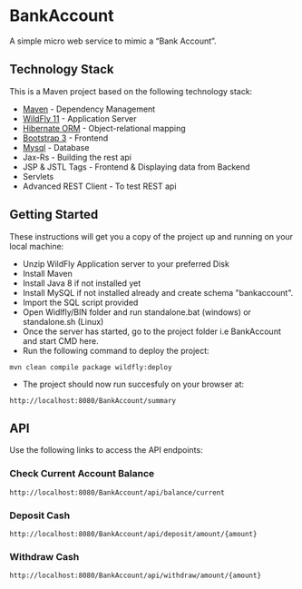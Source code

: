 # BankAccount
A simple micro web service to mimic a “Bank Account”.
## Technology Stack
This is a Maven project based on the following technology stack:
* [Maven](https://maven.apache.org/) - Dependency Management
* [WildFly 11](https://wildfly.org) - Application Server
* [Hibernate ORM](https://hibernate.org/orm/) - Object-relational mapping
* [Bootstrap 3](https://getbootstrap.com/) - Frontend
* [Mysql](https://www.mysql.com/downloads/) - Database
* Jax-Rs - Building the rest api
* JSP & JSTL Tags - Frontend & Displaying data from Backend
* Servlets
* Advanced REST Client - To test REST api
## Getting Started
These instructions will get you a copy of the project up and running on your local machine:
* Unzip WildFly Application server to your preferred Disk
* Install Maven
* Install Java 8 if not installed yet
* Install MySQL if not installed already and create schema "bankaccount".
* Import the SQL script provided
* Open Widlfly/BIN folder and run standalone.bat (windows) or standalone.sh (Linux)
* Once the server has started, go to the project folder i.e BankAccount and start CMD here.
* Run the following command to deploy the project:
```
mvn clean compile package wildfly:deploy
```
* The project should now run succesfuly on your browser at:
```
http://localhost:8080/BankAccount/summary
```
## API
Use the following links to access the API endpoints:
### Check Current Account Balance
```
http://localhost:8080/BankAccount/api/balance/current
```
### Deposit Cash
```
http://localhost:8080/BankAccount/api/deposit/amount/{amount}
```
### Withdraw Cash
```
http://localhost:8080/BankAccount/api/withdraw/amount/{amount}
```

